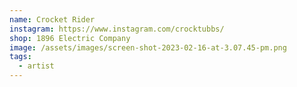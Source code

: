 ```yaml
---
name: Crocket Rider
instagram: https://www.instagram.com/crocktubbs/
shop: 1896 Electric Company
image: /assets/images/screen-shot-2023-02-16-at-3.07.45-pm.png
tags:
  - artist
---
```

